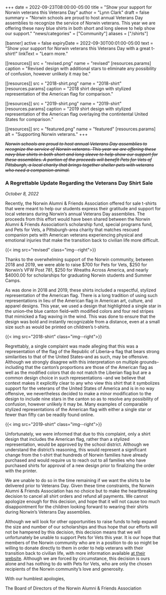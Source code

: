 +++
date    = 2022-09-23T08:00:00-05:00
title   = "Show your support for Norwin veterans this Veterans Day"
author  = "Lynn Clark"
draft   = false
summary = "Norwin schools are proud to host annual Veterans Day assemblies to recognize the service of Norwin veterans. This year we are offering these navy blue shirts in both short and long sleeve to help show our support."
"news/categories" = ["Community"]
aliases       = ["/shirts"]

[banner]
 active     = false
 expiryDate = 2022-09-30T00:01:00-05:00
 text       = "Show your support for Norwin veterans this Veterans Day with a great t-shirt!"
 linkText   = "Learn more."

[[resources]]
  src = "revised.png"
  name = "revised"
  [resources.params]
    caption = "Revised design with additional stars to eliminate any possibility of confusion, however unlikely it may be."

[[resources]]
  src = "2018-shirt.png"
  name = "2018-shirt"
  [resources.params]
    caption = "2018 shirt design with stylized representation of the American flag for comparison."

[[resources]]
  src = "2019-shirt.png"
  name = "2019-shirt"
  [resources.params]
    caption = "2019 shirt design with stylized representation of the American flag overlaying the contintental United States for comparison."

[[resources]]
 src = "featured.png"
 name = "featured"
 [resources.params]
  alt = "Supporting Norwin veterans."
+++

~~*Norwin schools are proud to host annual Veterans Day assemblies to recognize the service of Norwin veterans. This year we are offering these navy blue shirts in both short and long sleeve to help show our support for these assemblies. A portion of the proceeds will benefit Pets for Vets of Pittsburgh, a local charity that brings together shelter pets with veterans who need a companion animal.*~~

### A Regrettable Update Regarding the Veterans Day Shirt Sale

*October 8, 2022*

Recently, the Norwin Alumni & Friends Association offered for sale t-shirts that were meant to help our students express their gratitude and support for local veterans during Norwin’s annual Veterans Day assemblies. The proceeds from this effort would have been shared between the Norwin Alumni & Friends Association’s scholarship fund, special programs fund, and Pets for Vets, a Pittsburgh-area charity that matches rescued companion pets with American veterans experiencing physical and emotional injuries that make the transition back to civilian life more difficult.

{{< img src="revised" class="img--right">}}

Thanks to the overwhelming support of the Norwin community, between 2018 and 2019, we were able to raise $700 for Pets for Vets, $250 for Norwin’s VFW Post 781, $250 for Wreaths Across America, and nearly $4000.00 for scholarships for graduating Norwin students and Summer Camps.

As was done in 2018 and 2019, these shirts included a respectful, stylized representation of the American flag. There is a long tradition of using such representations in lieu of the American flag in American art, culture, and apparel designs. This year, we used a design that highlighted a single star in the union–the blue canton field–with modified colors and four red stripes that mimicked a flag waving in the wind. This was done to ensure that the design was bold and instantly recognizable from a distance, even at a small size such as would be printed on children’s t-shirts. 

{{< img src="2018-shirt" class="img--right">}}

Regrettably, a single complaint was made alleging that this was a representation of the flag of the Republic of Liberia–a flag that bears strong similarities to that of the United States–and as such, may be offensive. Although we strongly disagree with this interpretation on multiple grounds–including that the canton’s proportions are those of the American flag as well as the modified colors that do not match the Liberian flag but are a common design choice in such representations –and we believe that context makes it explicitly clear to any who view this shirt that it symbolizes support for the veterans of the United States of America and is in no way offensive, we nevertheless decided to make a minor modification to the design to include nine stars in the canton so as to resolve any possibility of confusion, however unlikely it may be. Many examples of comparable stylized representations of the American flag with either a single star or fewer than fifty can be readily found online.

{{< img src="2019-shirt" class="img--right">}}

Unfortunately, we were informed that due to this complaint, only a shirt design that includes the American flag, rather than a stylized representation, would be approved by the school district. Although we understand the district’s reasoning, this would represent a significant change from the t-shirt that hundreds of Norwin families have already purchased and would require us to reach out to all families who have purchased shirts for approval of a new design prior to finalizing the order with the printer.

We are unable to do so in the time remaining if we want the shirts to be delivered prior to Veterans Day. Given these time constraints, the Norwin Alumni & Friends Association has no choice but to make the heartbreaking decision to cancel all shirt orders and refund all payments. We cannot apologize enough for this decision, and hope that it will not cause too much disappointment for the children looking forward to wearing their shirts during Norwin’s Veterans Day assemblies.

Although we will look for other opportunities to raise funds to help expand the size and number of our scholarships and thus hope that our efforts will not be hampered by this decision, this decision means that we will unfortunately be unable to support Pets for Vets this year. It is our hope that members of the Norwin community who are in a position to do so might be willing to donate directly to them in order to help veterans with their transition back to civilian life, with more information available [at their website](petsforvets.com). Although we are forced by circumstance, this decision is ours alone and has nothing to do with Pets for Vets, who are only the chosen recipients of the Norwin community’s love and generosity.

With our humblest apologies,

The Board of Directors of the Norwin Alumni & Friends Association
